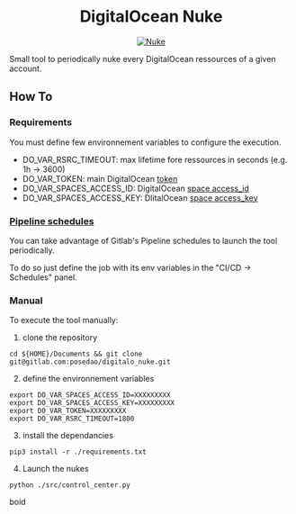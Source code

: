 <h1 align="center">DigitalOcean Nuke</h1>
<p align="center">
<a href=""><img src="https://media.giphy.com/media/uSHMDTUL7lKso/giphy.gif" alt="Nuke"></a>

Small tool to periodically nuke every DigitalOcean ressources of a given account.

## How To

### Requirements

You must define few environnement variables to configure the execution.

- DO_VAR_RSRC_TIMEOUT: max lifetime fore ressources in seconds (e.g. 1h -> 3600)
- DO_VAR_TOKEN: main DigitalOcean [token](https://www.digitalocean.com/docs/api/create-personal-access-token/)
- DO_VAR_SPACES_ACCESS_ID: DigitalOcean [space access_id](https://www.digitalocean.com/community/tutorials/how-to-create-a-digitalocean-space-and-api-key)
- DO_VAR_SPACES_ACCESS_KEY: DIitalOcean [space access_key](https://www.digitalocean.com/community/tutorials/how-to-create-a-digitalocean-space-and-api-key)

### [Pipeline schedules](https://docs.gitlab.com/ee/user/project/pipelines/schedules.html)

You can take advantage of Gitlab's Pipeline schedules to launch the tool periodically.

To do so just define the job  with its env variables in the "CI/CD -> Schedules" panel.

### Manual
To execute the tool manually:
1. clone the repository
```
cd ${HOME}/Documents && git clone git@gitlab.com:posedao/digitalo_nuke.git
```
2. define the environnement variables
```
export DO_VAR_SPACES_ACCESS_ID=XXXXXXXXX
export DO_VAR_SPACES_ACCESS_KEY=XXXXXXXXX
export DO_VAR_TOKEN=XXXXXXXXX
export DO_VAR_RSRC_TIMEOUT=1800

```
3. install the dependancies
```
pip3 install -r ./requirements.txt
```
4. Launch the nukes
```
python ./src/control_center.py
```

boid
